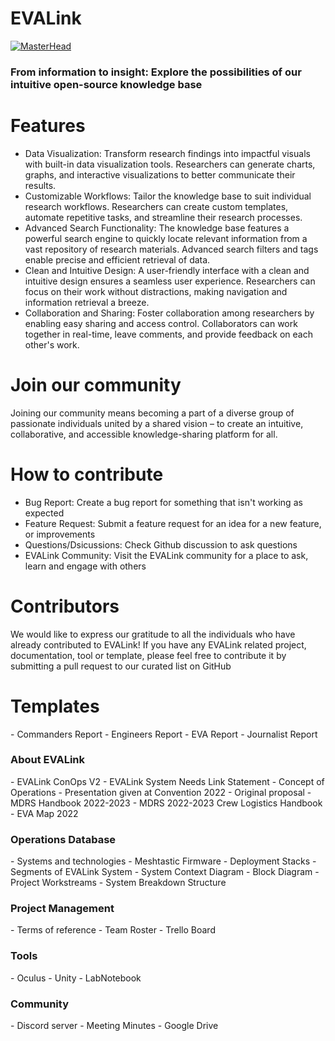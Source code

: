 # EVALink

[![MasterHead](http://nextgen.marssociety.org/images/logo/TMSlogo.png)](https://rishavchanda.io)
<h3>From information to insight: Explore the possibilities of our intuitive open-source knowledge base</h3>
<h1>Features</h1>

- Data Visualization: Transform research findings into impactful visuals with built-in data visualization tools. Researchers can generate charts, graphs, and interactive visualizations to better communicate their results.
- Customizable Workflows: Tailor the knowledge base to suit individual research workflows. Researchers can create custom templates, automate repetitive tasks, and streamline their research processes.
- Advanced Search Functionality: The knowledge base features a powerful search engine to quickly locate relevant information from a vast repository of research materials. Advanced search filters and tags enable precise and efficient retrieval of data.
- Clean and Intuitive Design: A user-friendly interface with a clean and intuitive design ensures a seamless user experience. Researchers can focus on their work without distractions, making navigation and information retrieval a breeze.
- Collaboration and Sharing: Foster collaboration among researchers by enabling easy sharing and access control. Collaborators can work together in real-time, leave comments, and provide feedback on each other's work.

<h1>Join our community</h1>

Joining our community means becoming a part of a diverse group of passionate individuals united by a shared vision – to create an intuitive, collaborative, and accessible knowledge-sharing platform for all.

<h1>How to contribute</h1>

- Bug Report: Create a bug report for something that isn't working as expected
- Feature Request: Submit a feature request for an idea for a new feature, or improvements
- Questions/Dsicussions: Check Github discussion to ask questions
- EVALink Community: Visit the EVALink community for a place to ask, learn and engage with others

<h1>Contributors</h1>

We would like to express our gratitude to all the individuals who have already contributed to EVALink! If you have any EVALink related project, documentation, tool or template, please feel free to contribute it by submitting a pull request to our curated list on GitHub

<h1>Templates</h1>
- Commanders Report
- Engineers Report
- EVA Report
- Journalist Report


<h3>About EVALink</h3>
- EVALink ConOps V2
- EVALink System Needs Link Statement
- Concept of Operations
- Presentation given at Convention 2022
- Original proposal
- MDRS Handbook 2022-2023
- MDRS 2022-2023 Crew Logistics Handbook
- EVA Map 2022

<h3>Operations Database</h3>
- Systems and technologies
- Meshtastic Firmware
- Deployment Stacks
- Segments of EVALink System
- System Context Diagram
- Block Diagram
- Project Workstreams
- System Breakdown Structure

<h3>Project Management</h3>
- Terms of reference
- Team Roster
- Trello Board

<h3>Tools</h3>
- Oculus
- Unity
- LabNotebook

<h3>Community</h3>
- Discord server
- Meeting Minutes
- Google Drive
